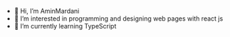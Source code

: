 - 👋 Hi, I’m AminMardani
- 👀 I’m interested in programming and designing web pages with react js
- 🌱 I’m currently learning TypeScript

<!---
AminMardani79/AminMardani79 is a ✨ special ✨ repository because its `README.md` (this file) appears on your GitHub profile.
You can click the Preview link to take a look at your changes.
--->
